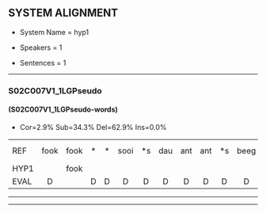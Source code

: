 
## SYSTEM ALIGNMENT

- System Name = hyp1

- Speakers = 1

- Sentences = 1

---

### S02C007V1_1LGPseudo

#### (S02C007V1_1LGPseudo-words)

- Cor=2.9%	Sub=34.3%	Del=62.9%	Ins=0.0%

|  |  |  |  |  |  |  |  |  |  |  |  |  |  |  |  |  |  |  |  |  |  |  |  |  |  |  |  |  |  |  |  |  |  |  |  |  |  |  |  |  |  |  |  |  |  |  |  |  |  |  |  |  |  |  |  |  |  |  |  |  |  |  |  |  |  |  |  |  |  |  |  |  |  |  |  |  |  |  |  |  |  |  |  |  |  |  |  |  |  |  |  |  |  |  |  |  |  |  |  |  |  |  |  |  |  |
|:--- |:---:|:---:|:---:|:---:|:---:|:---:|:---:|:---:|:---:|:---:|:---:|:---:|:---:|:---:|:---:|:---:|:---:|:---:|:---:|:---:|:---:|:---:|:---:|:---:|:---:|:---:|:---:|:---:|:---:|:---:|:---:|:---:|:---:|:---:|:---:|:---:|:---:|:---:|:---:|:---:|:---:|:---:|:---:|:---:|:---:|:---:|:---:|:---:|:---:|:---:|:---:|:---:|:---:|:---:|:---:|:---:|:---:|:---:|:---:|:---:|:---:|:---:|:---:|:---:|:---:|:---:|:---:|:---:|:---:|:---:|:---:|:---:|:---:|:---:|:---:|:---:|:---:|:---:|:---:|:---:|:---:|:---:|:---:|:---:|:---:|:---:|:---:|:---:|:---:|:---:|:---:|:---:|:---:|:---:|:---:|:---:|:---:|:---:|:---:|:---:|:---:|:---:|:---:|:---:|:---:|
| REF | fook | fook | * | * | sooi | *s | dau | ant | ant | *s | beeg | *s | sprunt | hool | hool | * | * | larst | vout | vout | * | * | zwoei | * | * | * | fam | *s | *s | vaap | *s | * | *s | keng | *s | swoers | doer | * | * | * | * | * | * | * | plirt | *s | jien | *s | * | blard | * | * | guul | * | * | hoekt | * | * | neeuw | * | * | noork | vid | * | * | * | zans | *s | * | * | haans*(hans) | * | spaai | * | * | * | * | * | sjalt | *s | * | heik | * | * | * | sank | roen | *s | frijk | eem | * | * | * | schard | * | * | * | grek | *s | dron | * | * | * | snaaf | *s |
| HYP1 |  | fook |  |  |  |  |  |  |  |  |  |  |  |  |  |  |  | s | soli | ta | amd | ho | jarst | d | foud | zoi | fam |  |  |  |  |  |  |  |  |  |  |  |  |  |  |  |  |  |  |  | raht | ri | a | joi | liert | a | laten | gl | t | hoekt |  |  |  |  |  |  |  |  |  |  |  |  |  |  |  |  |  |  |  |  |  |  |  |  |  |  |  |  |  |  |  | neu | nog | k | veda | sans | gans | sapi | slant | k | hok | ksank | groen | fraik | héem | arde | um | a | stut |
| EVAL | D |  | D | D | D | D | D | D | D | D | D | D | D | D | D | D | D | S | S | S | S | S | S | S | S | S |  | D | D | D | D | D | D | D | D | D | D | D | D | D | D | D | D | D | D | D | S | S | S | S | S | S | S | S | S |  | D | D | D | D | D | D | D | D | D | D | D | D | D | D | D | D | D | D | D | D | D | D | D | D | D | D | D | D | D | D | D | S | S | S | S | S | S | S | S | S | S | S | S | S | S | S | S | S | S |
---

---
